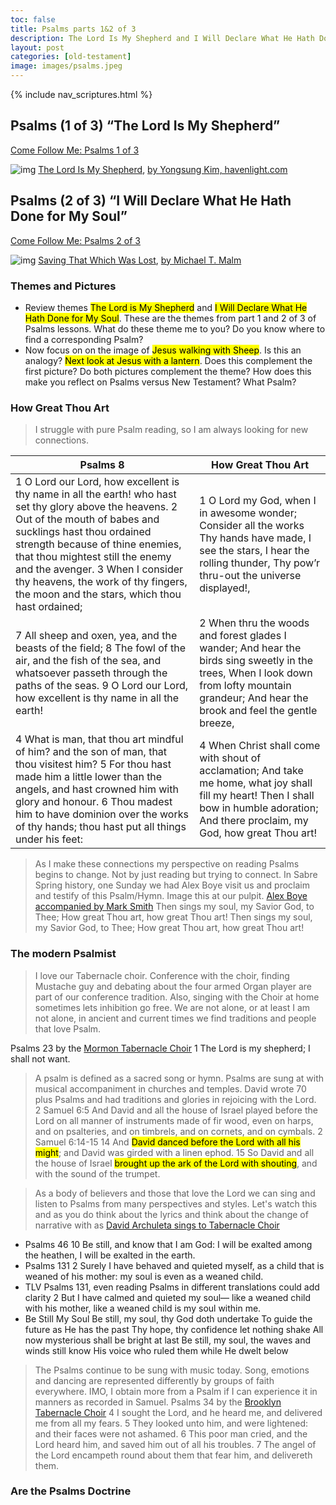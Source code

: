 ```yaml
---
toc: false
title: Psalms parts 1&2 of 3
description: The Lord Is My Shepherd and I Will Declare What He Hath Done for My Soul
layout: post
categories: [old-testament]
image: images/psalms.jpeg
---
```

{% include nav_scriptures.html %}

## Psalms (1 of 3) “The Lord Is My Shepherd”
[Come Follow Me: Psalms 1 of 3](https://www.churchofjesuschrist.org/study/manual/come-follow-me-for-individuals-and-families-old-testament-2022/33?lang=eng) 

![img]({{site.baseurl}}/images/psalms.jpeg) [The Lord Is My Shepherd](https://havenlight.com/products/the-lord-is-my-shepherd-by-yongsung-kim?variant=20212936114269), [by Yongsung Kim, havenlight.com](https://havenlight.com/pages/youngsung-kim-lp)

## Psalms (2 of 3) “I Will Declare What He Hath Done for My Soul”
[Come Follow Me: Psalms 2 of 3](https://www.churchofjesuschrist.org/study/manual/come-follow-me-for-individuals-and-families-old-testament-2022/34?lang=eng) 

![img]({{site.baseurl}}/images/psalms2.jpeg) [Saving That Which Was Lost](http://www.mikemalm.com/religiousart), [by Michael T. Malm](http://www.mikemalm.com/aboutme)

### Themes and Pictures
- Review themes <mark>The Lord is My Shepherd</mark> and <mark>I Will Declare What He Hath Done for My Soul</mark>. These are the themes from part 1 and 2 of 3 of Psalms lessons.  What do these theme me to you?  Do you know where to find a corresponding Psalm?
- Now focus on on the image of <mark>Jesus walking with Sheep</mark>. Is this an analogy? <mark>Next look at Jesus with a lantern</mark>. Does this complement the first picture?  Do both pictures complement the theme?   How does this make you reflect on Psalms versus New Testament?  What Psalm?

### How Great Thou Art
> I struggle with pure Psalm reading, so I am always looking for new connections.

| Psalms 8      | How Great Thou Art |
| ----------- | ----------- |
| 1 O Lord our Lord, how excellent is thy name in all the earth! who hast set thy glory above the heavens. 2 Out of the mouth of babes and sucklings hast thou ordained strength because of thine enemies, that thou mightest still the enemy and the avenger. 3 When I consider thy heavens, the work of thy fingers, the moon and the stars, which thou hast ordained;| 1 O Lord my God, when I in awesome wonder; Consider all the works Thy hands have made, I see the stars, I hear the rolling thunder, Thy pow’r thru-out the universe displayed!, |
| 7 All sheep and oxen, yea, and the beasts of the field; 8 The fowl of the air, and the fish of the sea, and whatsoever passeth through the paths of the seas. 9 O Lord our Lord, how excellent is thy name in all the earth! | 2 When thru the woods and forest glades I wander; And hear the birds sing sweetly in the trees, When I look down from lofty mountain grandeur; And hear the brook and feel the gentle breeze,|
| 4 What is man, that thou art mindful of him? and the son of man, that thou visitest him? 5 For thou hast made him a little lower than the angels, and hast crowned him with glory and honour. 6 Thou madest him to have dominion over the works of thy hands; thou hast put all things under his feet:| 4 When Christ shall come with shout of acclamation; And take me home, what joy shall fill my heart! Then I shall bow in humble adoration; And there proclaim, my God, how great Thou art!|

> As I make these connections my perspective on reading Psalms begins to change.  Not by just reading but trying to connect.  In Sabre Spring history, one Sunday we had Alex Boye visit us and proclaim and testify of this Psalm/Hymn. Image this at our pulpit.  [Alex Boye accompanied by Mark Smith](https://youtu.be/_UTq190RInA?t=2330)
    Then sings my soul, my Savior God, to Thee;
    How great Thou art, how great Thou art!
    Then sings my soul, my Savior God, to Thee;
    How great Thou art, how great Thou art!

### The modern Psalmist
> I love our Tabernacle choir.  Conference with the choir, finding Mustache guy and debating about the four armed Organ player are part of our conference tradition.  Also, singing with the Choir at home sometimes lets inhibition go free.  We are not alone, or at least I am not alone, in ancient and current times we find traditions and people that love Psalm.

Psalms 23 by the [Mormon Tabernacle Choir](https://www.youtube.com/watch?v=kIz-b3FLwe4)
1 The Lord is my shepherd; I shall not want.

> A psalm is defined as a sacred song or hymn. Psalms are sung at with musical accompaniment in churches and temples.  David wrote 70 plus Psalms and had traditions and glories in rejoicing with the Lord.  
2 Samuel 6:5
    And David and all the house of Israel played before the Lord
    on all manner of instruments made of fir wood, 
    even on harps, and on psalteries, and on timbrels, 
    and on cornets, and on cymbals.
2 Samuel 6:14-15
    14 And <mark>David danced before the Lord with all his might</mark>; 
    and David was girded with a linen ephod.
    15 So David and all the house of Israel 
    <mark>brought up the ark of the Lord with shouting</mark>, 
    and with the sound of the trumpet.

> As a body of believers and those that love the Lord we can sing and listen to Psalms from many perspectives and styles.  Let's watch this and as you do think about the lyrics and think about the change of narrative with as [David Archuleta sings to Tabernacle Choir](https://youtu.be/pV3DEtJtho8?t=131)

- Psalms 46
    10 Be still, and know that I am God: I will be exalted among the heathen, I will be exalted in the earth.
- Psalms 131
    2 Surely I have behaved and quieted myself, as a child that is weaned of his mother: my soul is even as a weaned child.
- TLV Psalms 131, even reading Psalms in different translations could add clarity
    2 But I have calmed and quieted my soul— like a weaned child with his mother, like a weaned child is my soul within me.
- Be Still My Soul 
    Be still, my soul, thy God doth undertake
    To guide the future as He has the past
    Thy hope, thy confidence let nothing shake
    All now mysterious shall be bright at last
    Be still, my soul, the waves and winds still know
    His voice who ruled them while He dwelt below

> The Psalms continue to be sung with music today.  Song, emotions and dancing are represented differently by groups of faith everywhere.  IMO, I obtain more from a Psalm if I can experience it in manners as recorded in Samuel.
Psalms 34 by the [Brooklyn Tabernacle Choir](https://www.youtube.com/watch?v=kIz-b3FLwe4)
    4 I sought the Lord, and he heard me, and delivered me from all my fears.
    5 They looked unto him, and were lightened: and their faces were not ashamed.
    6 This poor man cried, and the Lord heard him, and saved him out of all his troubles.
    7 The angel of the Lord encampeth round about them that fear him, and delivereth them.

### Are the Psalms Doctrine
